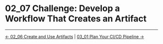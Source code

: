 # 02_07 Challenge: Develop a Workflow That Creates an Artifact

<!-- FooterStart -->
---
[← 02_06 Create and Use Artifacts](../02_06_artifacts/README.md) | [03_01 Plan Your CI/CD Pipeline →](../../ch3_developing_a_cicd_workflow/03_01_plan_your_cicd_pipeline/README.md)
<!-- FooterEnd -->
